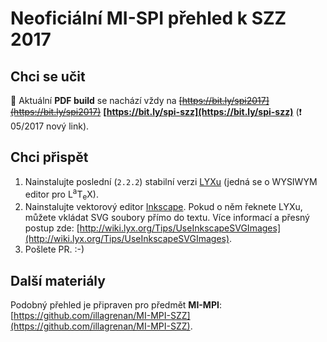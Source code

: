 # Neoficiální MI-SPI přehled k SZZ 2017 #

## Chci se učit ##

:blue_book: Aktuální **PDF build** se nachází vždy na <del>[https://bit.ly/spi2017](https://bit.ly/spi2017)</del> **[https://bit.ly/spi-szz](https://bit.ly/spi-szz)** (:exclamation: 05/2017 nový link).

## Chci přispět ##

1. Nainstalujte poslední (`2.2.2`) stabilní verzi [LYXu](http://www.lyx.org/) (jedná se o WYSIWYM editor pro L<sup>a</sup>T<sub>e</sub>X).
2. Nainstalujte vektorový editor [Inkscape](http://www.inkscape.org/cs/). Pokud o něm řeknete LYXu, můžete vkládat SVG soubory přímo do textu. Více informací a přesný postup zde: [http://wiki.lyx.org/Tips/UseInkscapeSVGImages](http://wiki.lyx.org/Tips/UseInkscapeSVGImages).
3. Pošlete PR. :-)

## Další materiály ##

Podobný přehled je připraven pro předmět **MI-MPI**: [https://github.com/illagrenan/MI-MPI-SZZ](https://github.com/illagrenan/MI-MPI-SZZ).
